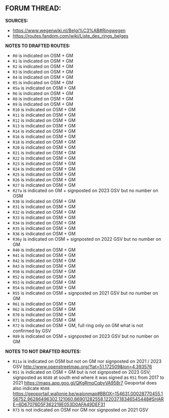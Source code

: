 ﻿**FORUM THREAD:**
- 


**SOURCES:**
- https://www.wegenwiki.nl/Belgi%C3%AB#Ringwegen
- https://routes.fandom.com/wiki/Liste_des_rings_belges

**NOTES TO DRAFTED ROUTES:**
- `R0` is indicated on OSM + GM
- `R1` is indicated on OSM + GM
- `R2` is indicated on OSM + GM
- `R3` is indicated on OSM + GM
- `R4` is indicated on OSM + GM
- `R5` is indicated on OSM + GM
- `R5a` is indicated on OSM + GM
- `R6` is indicated on OSM + GM
- `R8` is indicated on OSM + GM
- `R9` is indicated on OSM + GM
- `R10` is indicated on OSM + GM
- `R11` is indicated on OSM + GM
- `R12` is indicated on OSM + GM
- `R13` is indicated on OSM + GM
- `R14` is indicated on OSM + GM
- `R16` is indicated on OSM + GM
- `R18` is indicated on OSM + GM
- `R20` is indicated on OSM + GM
- `R21` is indicated on OSM + GM
- `R22` is indicated on OSM + GM
- `R23` is indicated on OSM + GM
- `R24` is indicated on OSM + GM
- `R25` is indicated on OSM + GM
- `R26` is indicated on OSM + GM
- `R27` is indicated on OSM + GM
- `R27a` is indicated on GM + signposted on 2023 GSV but no number on OSM
- `R30` is indicated on OSM + GM
- `R31` is indicated on OSM + GM
- `R32` is indicated on OSM + GM
- `R33` is indicated on OSM + GM
- `R34` is indicated on OSM + GM
- `R35` is indicated on OSM + GM
- `R36` is indicated on OSM + GM
- `R36y` is indicated on OSM + signposted on 2022 GSV but no number on GM
- `R40` is indicated on OSM + GM
- `R41` is indicated on OSM + GM
- `R42` is indicated on OSM + GM
- `R43` is indicated on OSM + GM
- `R50` is indicated on OSM + GM
- `R52` is indicated on OSM + GM
- `R53` is indicated on OSM + GM
- `R54` is indicated on OSM + GM
- `R55` is indicated on OSM + signposted on 2021 GSV but no number on GM
- `R61` is indicated on OSM + GM
- `R62` is indicated on OSM + GM
- `R70` is indicated on OSM + GM
- `R71` is indicated on OSM + GM
- `R72` is indicated on OSM + GM, full ring only on GM what is not confirmed by GSV
- `R89` is indicated on OSM + signposted on 2023 GSV but no number on GM

**NOTES TO NOT DRAFTED ROUTES:**
- `R11a` is indicated on OSM but not on GM nor signposted on 2021 / 2023 GSV http://www.openstreetmap.org/?lat=51.172509&lon=4.393576
- `R51` is indicated on OSM + GM but is not signposted on 2023 GSV; signposted as `N588` at south end where it was signed as `R51` from 2017 to 2021 https://maps.app.goo.gl/QKgRmqCqbyVA958r7 Geoportal does also indicate `N588` https://geoportail.wallonie.be/walonmap#BBOX=154631.00028770455,156752.96286496302,121060.86901282558,122037.18346545448#SHARE=6D67076D5F362219E053D0AFA49DEF31
- `R73` is not indicated on OSM nor GM nor signposted on 2021 GSV
